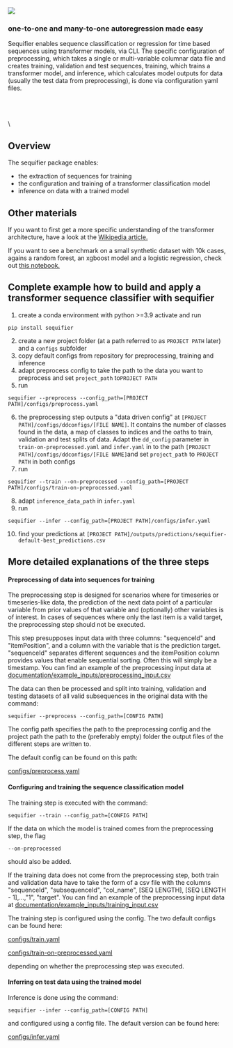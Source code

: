 <img src="./design/logo.png">


### one-to-one and many-to-one autoregression made easy

Sequifier enables sequence classification or regression for time based sequences using transformer models, via CLI.
The specific configuration of preprocessing, which takes a single or multi-variable columnar data file and creates
training, validation and test sequences, training, which trains a transformer model, and inference, which calculates
model outputs for data (usually the test data from preprocessing), is done via configuration yaml files.

\
\
\
\
## Overview
The sequifier package enables:
  - the extraction of sequences for training
  - the configuration and training of a transformer classification model
  - inference on data with a trained model


## Other materials 
If you want to first get a more specific understanding of the transformer architecture, have a look at
the [Wikipedia article.](https://en.wikipedia.org/wiki/Transformer_(machine_learning_model))

If you want to see a benchmark on a small synthetic dataset with 10k cases, agains a random forest,
an xgboost model and a logistic regression, check out [this notebook.](./documentation/demos/benchmark-small-data.ipynb)


## Complete example how to build and apply a transformer sequence classifier with sequifier

1. create a conda environment with python >=3.9 activate and run
```console
pip install sequifier
```
2. create a new project folder (at a path referred to as `PROJECT PATH` later) and a `configs` subfolder
3. copy default configs from repository for preprocessing, training and inference
4. adapt preprocess config to take the path to the data you want to preprocess and set `project_path` to`PROJECT PATH`
5. run 
```console
sequifier --preprocess --config_path=[PROJECT PATH]/configs/preprocess.yaml
```
6. the preprocessing step outputs a "data driven config" at `[PROJECT PATH]/configs/ddconfigs/[FILE NAME]`. It contains the number of classes found in the data, a map of classes to indices and the oaths to train, validation and test splits of data. Adapt the `dd_config` parameter in `train-on-preprocessed.yaml` and `infer.yaml` in to the path `[PROJECT PATH]/configs/ddconfigs/[FILE NAME]`and set `project_path` to `PROJECT PATH` in both configs
7. run
```console
sequifier --train --on-preprocessed --config_path=[PROJECT PATH]/configs/train-on-preprocessed.yaml
```
8. adapt `inference_data_path` in `infer.yaml`
9. run
```console
sequifier --infer --config_path=[PROJECT PATH]/configs/infer.yaml
```
10. find your predictions at `[PROJECT PATH]/outputs/predictions/sequifier-default-best_predictions.csv`


## More detailed explanations of the three steps
#### Preprocessing of data into sequences for training

The preprocessing step is designed for scenarios where for timeseries or timeseries-like data,
the prediction of the next data point of a particular variable from prior values of that variable
and (optionally) other variables is of interest.
In cases of sequences where only the last item is a valid target, the preprocessing
step should not be executed.

This step presupposes input data with three columns: "sequenceId" and "itemPosition", and a column
with the variable that is the prediction target.
"sequenceId" separates different sequences and the itemPosition column
provides values that enable sequential sorting. Often this will simply be a timestamp.
You can find an example of the preprocessing input data at [documentation/example_inputs/preprocessing_input.csv](./documentation/example_inputs/preprocessing_input.csv)

The data can then be processed and split into training, validation and testing datasets of all
valid subsequences in the original data with the command:

```console
sequifier --preprocess --config_path=[CONFIG PATH]
```

The config path specifies the path to the preprocessing config and the project
path the path to the (preferably empty) folder the output files of the different
steps are written to.

The default config can be found on this path:

[configs/preprocess.yaml](./configs/preprocess.yaml)



#### Configuring and training the sequence classification model

The training step is executed with the command:

```console
sequifier --train --config_path=[CONFIG PATH]
```

If the data on which the model is trained comes from the preprocessing step, the flag

```console
--on-preprocessed
```

should also be added.

If the training data does not come from the preprocessing step, both train and validation
data have to take the form of a csv file with the columns "sequenceId", "subsequenceId", "col_name", [SEQ LENGTH], [SEQ LENGTH - 1],...,"1", "target".
You can find an example of the preprocessing input data at [documentation/example_inputs/training_input.csv](./documentation/example_inputs/training_input.csv)

The training step is configured using the config. The two default configs can be found here:

[configs/train.yaml](./configs/train.yaml)

[configs/train-on-preprocessed.yaml](./configs/train-on-preprocessed.yaml)

depending on whether the preprocessing step was executed.


#### Inferring on test data using the trained model

Inference is done using the command:

```console
sequifier --infer --config_path=[CONFIG PATH]
```

and configured using a config file. The default version can be found here:

[configs/infer.yaml](./configs/infer.yaml)



